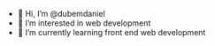 - 👋 Hi, I’m @dubemdaniel
- 👀 I’m interested in web development
- 🌱 I’m currently learning front end web development


<!---
dubemdaniel/dubemdaniel is a ✨ special ✨ repository because its `README.md` (this file) appears on your GitHub profile.
You can click the Preview link to take a look at your changes.
--->
